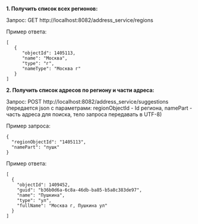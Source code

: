 **1. Получить список всех регионов:**

Запрос: GET http://localhost:8082/address_service/regions

Пример ответа:
```
[
   {
      "objectId": 1405113,
      "name": "Москва",
      "type": "г",
      "nameType": "Москва г"
   }
]
```


**2. Получить список адресов по региону и части адреса:**

Запрос: POST http://localhost:8082/address_service/suggestions (передается json с параметрами: regionObjectId - Id региона, namePart - часть адреса для поиска, тело запроса передавать в UTF-8)

Пример запроса:
```
{
  "regionObjectId": "1405113",
  "namePart": "пушк"
}
```
Пример ответа:
```
[
  {
    "objectId": 1409452,
    "guid": "b36b0d6a-6c8a-46db-ba85-b5a8c383de97",
    "name": "Пушкина",
    "type": "ул",
    "fullName": "Москва г, Пушкина ул"
  }
]
```
